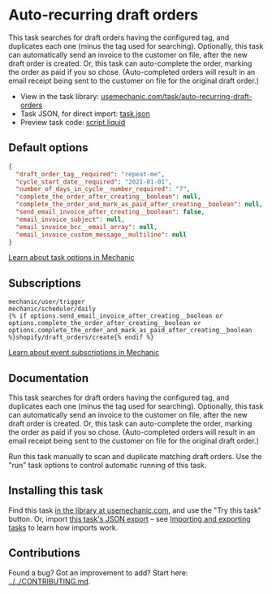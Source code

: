 # Auto-recurring draft orders

This task searches for draft orders having the configured tag, and duplicates each one (minus the tag used for searching). Optionally, this task can automatically send an invoice to the customer on file, after the new draft order is created. Or, this task can auto-complete the order, marking the order as paid if you so chose. (Auto-completed orders will result in an email receipt being sent to the customer on file for the original draft order.)

* View in the task library: [usemechanic.com/task/auto-recurring-draft-orders](https://usemechanic.com/task/auto-recurring-draft-orders)
* Task JSON, for direct import: [task.json](../../tasks/auto-recurring-draft-orders.json)
* Preview task code: [script.liquid](./script.liquid)

## Default options

```json
{
  "draft_order_tag__required": "repeat-me",
  "cycle_start_date__required": "2021-01-01",
  "number_of_days_in_cycle__number_required": "7",
  "complete_the_order_after_creating__boolean": null,
  "complete_the_order_and_mark_as_paid_after_creating__boolean": null,
  "send_email_invoice_after_creating__boolean": false,
  "email_invoice_subject": null,
  "email_invoice_bcc__email_array": null,
  "email_invoice_custom_message__multiline": null
}
```

[Learn about task options in Mechanic](https://docs.usemechanic.com/article/471-task-options)

## Subscriptions

```liquid
mechanic/user/trigger
mechanic/scheduler/daily
{% if options.send_email_invoice_after_creating__boolean or options.complete_the_order_after_creating__boolean or options.complete_the_order_and_mark_as_paid_after_creating__boolean %}shopify/draft_orders/create{% endif %}
```

[Learn about event subscriptions in Mechanic](https://docs.usemechanic.com/article/408-subscriptions)

## Documentation

This task searches for draft orders having the configured tag, and duplicates each one (minus the tag used for searching). Optionally, this task can automatically send an invoice to the customer on file, after the new draft order is created. Or, this task can auto-complete the order, marking the order as paid if you so chose. (Auto-completed orders will result in an email receipt being sent to the customer on file for the original draft order.)

Run this task manually to scan and duplicate matching draft orders. Use the "run" task options to control automatic running of this task.

## Installing this task

Find this task [in the library at usemechanic.com](https://usemechanic.com/task/auto-recurring-draft-orders), and use the "Try this task" button. Or, import [this task's JSON export](../../tasks/auto-recurring-draft-orders.json) – see [Importing and exporting tasks](https://docs.usemechanic.com/article/505-importing-and-exporting-tasks) to learn how imports work.

## Contributions

Found a bug? Got an improvement to add? Start here: [../../CONTRIBUTING.md](../../CONTRIBUTING.md).
